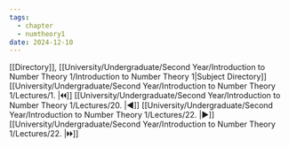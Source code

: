 ```yaml
---
tags:
  - chapter
  - numtheory1
date: 2024-12-10
---
```

[[Directory]], [[University/Undergraduate/Second Year/Introduction to Number Theory 1/Introduction to Number Theory 1|Subject Directory]]
[[University/Undergraduate/Second Year/Introduction to Number Theory 1/Lectures/1. |🞀🞀]] [[University/Undergraduate/Second Year/Introduction to Number Theory 1/Lectures/20. |◀]] [[University/Undergraduate/Second Year/Introduction to Number Theory 1/Lectures/22. |▶]] [[University/Undergraduate/Second Year/Introduction to Number Theory 1/Lectures/22. |🞂🞂]]
# 
## 
### 